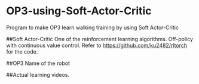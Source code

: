 # OP3-using-Soft-Actor-Critic
Program to make OP3 learn walking training by using Soft Actor-Critic


##Soft Actor-Critic
One of the reinforcement learning algorithms. Off-policy with continuous value control.
Refer to https://github.com/ku2482/rltorch for the code.

##OP3
Name of the robot

##Actual learning videos.

